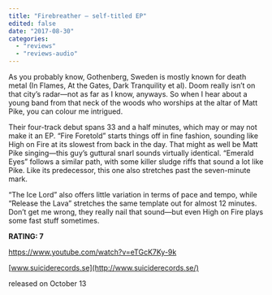 ```yaml
---
title: "Firebreather – self-titled EP"
edited: false
date: "2017-08-30"
categories:
  - "reviews"
  - "reviews-audio"
---
```


As you probably know, Gothenberg, Sweden is mostly known for death metal (In Flames, At the Gates, Dark Tranquility et al). Doom really isn’t on that city’s radar—not as far as I know, anyways. So when I hear about a young band from that neck of the woods who worships at the altar of Matt Pike, you can colour me intrigued.

Their four-track debut spans 33 and a half minutes, which may or may not make it an EP. “Fire Foretold” starts things off in fine fashion, sounding like High on Fire at its slowest from back in the day. That might as well be Matt Pike singing—this guy’s guttural snarl sounds virtually identical. “Emerald Eyes” follows a similar path, with some killer sludge riffs that sound a lot like Pike. Like its predecessor, this one also stretches past the seven-minute mark.

“The Ice Lord” also offers little variation in terms of pace and tempo, while “Release the Lava” stretches the same template out for almost 12 minutes. Don’t get me wrong, they really nail that sound—but even High on Fire plays some fast stuff sometimes.

**RATING: 7**

https://www.youtube.com/watch?v=eTGcK7Ky-9k

[www.suiciderecords.se](http://www.suiciderecords.se/)

released on October 13
